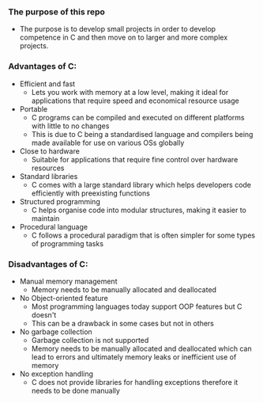 ### The purpose of this repo
- The purpose is to develop small projects in order to develop competence in C and then move on to larger and more complex projects.

### Advantages of C:
- Efficient and fast
    - Lets you work with memory at a low level, making it ideal for applications that require speed and economical resource usage
- Portable
    - C programs can be compiled and executed on different platforms with little to no changes
    - This is due to C being a standardised language and compilers being made available for use on various OSs globally
- Close to hardware
    - Suitable for applications that require fine control over hardware resources
- Standard libraries
    - C comes with a large standard library which helps developers code efficiently with preexisting functions
- Structured programming
    - C helps organise code into modular structures, making it easier to maintain
- Procedural language
    - C follows a procedural paradigm that is often simpler for some types of programming tasks
 
### Disadvantages of C:
- Manual memory management
    - Memory needs to be manually allocated and deallocated
- No Object-oriented feature
    - Most programming languages today support OOP features but C doesn't
    - This can be a drawback in some cases but not in others 
- No garbage collection
    - Garbage collection is not supported
    - Memory needs to be manually allocated and deallocated which can lead to errors and ultimately memory leaks or inefficient use of memory
- No exception handling
    - C does not provide libraries for handling exceptions therefore it needs to be done manually
